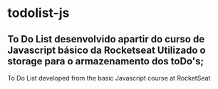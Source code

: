 # todolist-js

To Do List desenvolvido apartir do curso de Javascript básico da Rocketseat
Utilizado o storage para o armazenamento dos toDo's;
---------
To Do List developed from the basic Javascript course at RocketSeat
